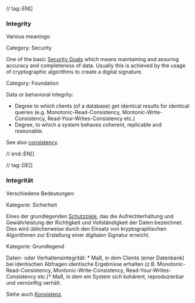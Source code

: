 // tag::EN[]
### Integrity 

Various meanings:

Category: Security

One of the basic [Security Goals](#term-security-goals) which means maintaining and assuring accuracy and completeness of data. Usually this is achieved by the usage of cryptographic algorithms to create a digital signature.

Category: Foundation

Data or behavioral integrity:

  * Degree to which clients (of a database) get identical results for identical queries (e.g. Monotonic-Read-Consistency, Montonic-Write-Consistency, Read-Your-Writes-Consistency etc.)
  * Degree, to which a system behaves coherent, replicable and reasonable.

See also [consistency](#term-consistency).


// end::EN[]

// tag::DE[]
### Integrität

Verschiedene Bedeutungen:

Kategorie: Sicherheit

Eines der grundlegenden [Schutzziele](#term-security-goals), das die
Aufrechterhaltung und Gewährleistung der Richtigkeit und
Vollständigkeit der Daten bezeichnet. Dies wird üblicherweise durch
den Einsatz von kryptographischen Algorithmen zur Erstellung einer
digitalen Signatur erreicht.

Kategorie: Grundlegend

Daten- oder Verhaltensintegrität: \* Maß, in dem Clients (einer
Datenbank) bei identischen Abfragen identische Ergebnisse erhalten
(z.B. Monotonic-Read-Consistency, Montonic-Write-Consistency,
Read-Your-Writes-Consistency etc.)\* Maß, in dem ein System sich
kohärent, reproduzierbar und vernünftig verhält.

Siehe auch [Konsistenz](#term-consistency).

